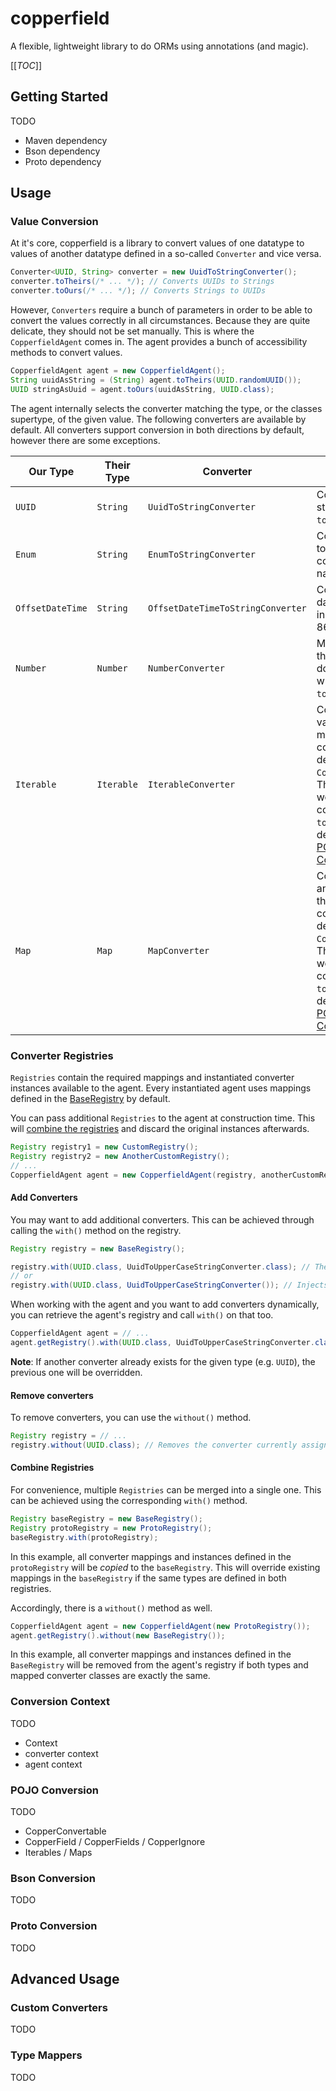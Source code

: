 # copperfield

A flexible, lightweight library to do ORMs using annotations (and magic).

[[_TOC_]]

## Getting Started



TODO
* Maven dependency
* Bson dependency
* Proto dependency

## Usage

### Value Conversion

At it's core, copperfield is a library to convert values of one datatype to values of another datatype defined in a so-called `Converter` and vice
versa.

```java
Converter<UUID, String> converter = new UuidToStringConverter();
converter.toTheirs(/* ... */); // Converts UUIDs to Strings
converter.toOurs(/* ... */); // Converts Strings to UUIDs
```

However, `Converters` require a bunch of parameters in order to be able to convert the values correctly in all circumstances. Because they are quite
delicate, they should not be set manually. This is where the `CopperfieldAgent` comes in. The agent provides a bunch of accessibility methods to
convert values.

```java
CopperfieldAgent agent = new CopperfieldAgent();
String uuidAsString = (String) agent.toTheirs(UUID.randomUUID());
UUID stringAsUuid = agent.toOurs(uuidAsString, UUID.class); 
```

The agent internally selects the converter matching the type, or the classes supertype, of the given value. The following converters are available by
default. All converters support conversion in both directions by default, however there are some exceptions.

| Our Type | Their Type | Converter | Comment |
| ---------- | ----------- | --------- | ------- |
| `UUID` | `String` | `UuidToStringConverter` | Converts uuids to strings using `toString()`. |
| `Enum` | `String` | `EnumToStringConverter` | Converts enums to their corresponding names. |
| `OffsetDateTime` | `String` | `OffsetDateTimeToStringConverter` | Converts datetime instances to ISO 8601 strings. |
| `Number` | `Number` | `NumberConverter` | Makes sure that the number type does not get lost when converting `toOurs()`. |
| `Iterable` | `Iterable` | `IterableConverter` | Converts all values using the matching converters defined for the `CopperfieldAgent`. This will only work when converting `toTheirs` by default. See [POJO Conversion](#pojo-conversion). |
| `Map` | `Map` | `MapConverter` | Converts all keys and values using the matching converters defined for the `CopperfieldAgent`. This will only work when converting `toTheirs` by default. See [POJO Conversion](#pojo-conversion). |

### Converter Registries

`Registries` contain the required mappings and instantiated converter instances available to the agent. Every instantiated agent uses mappings
defined in the [BaseRegistry](copperfield-core/src/main/java/dev/volix/rewinside/odyssey/common/copperfield/registry/BaseRegistry.kt) by default.

You can pass additional `Registries` to the agent at construction time. This will [combine the registries](#combine-registries) and discard the
original instances afterwards.

```java
Registry registry1 = new CustomRegistry();
Registry registry2 = new AnotherCustomRegistry();
// ...
CopperfieldAgent agent = new CopperfieldAgent(registry, anotherCustomRegistry);
```

#### Add Converters

You may want to add additional converters. This can be achieved through calling the `with()` method on the registry.

```java
Registry registry = new BaseRegistry();

registry.with(UUID.class, UuidToUpperCaseStringConverter.class); // The registry will create a new instance on demand.
// or
registry.with(UUID.class, UuidToUpperCaseStringConverter()); // Injects a specific converter instance.
```

When working with the agent and you want to add converters dynamically, you can retrieve the agent's registry and call `with()` on that too.

```java
CopperfieldAgent agent = // ...
agent.getRegistry().with(UUID.class, UuidToUpperCaseStringConverter.class);
```

**Note**: If another converter already exists for the given type (e.g. `UUID`), the previous one will be overridden.

#### Remove converters

To remove converters, you can use the `without()` method.

```java
Registry registry = // ...
registry.without(UUID.class); // Removes the converter currently assigned to UUIDs.
```

#### Combine Registries

For convenience, multiple `Registries` can be merged into a single one. This can be achieved using the corresponding `with()` method.

```java
Registry baseRegistry = new BaseRegistry();
Registry protoRegistry = new ProtoRegistry();
baseRegistry.with(protoRegistry);
```

In this example, all converter mappings and instances defined in the `protoRegistry` will be _copied_ to the `baseRegistry`. This will override
existing mappings in the `baseRegistry` if the same types are defined in both registries.

Accordingly, there is a `without()` method as well.

```java
CopperfieldAgent agent = new CopperfieldAgent(new ProtoRegistry());
agent.getRegistry().without(new BaseRegistry());
```

In this example, all converter mappings and instances defined in the `BaseRegistry` will be removed from the agent's registry if both types and
mapped converter classes are exactly the same.

### Conversion Context

TODO
* Context
* converter context
* agent context

### POJO Conversion

TODO
* CopperConvertable
* CopperField / CopperFields / CopperIgnore
* Iterables / Maps

### Bson Conversion

TODO

### Proto Conversion

TODO

## Advanced Usage

### Custom Converters

TODO

### Type Mappers

TODO
